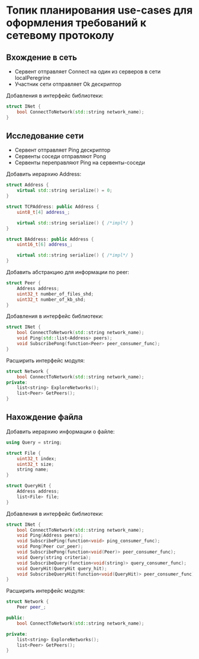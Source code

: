 # Топик планирования use-cases для оформления требований к сетевому протоколу

## Вхождение в сеть

- Сервент отправляет Connect на один из серверов в сети localPeregrine
- Участник сети отправляет Ok дескриптор

Добавления в интерфейс библиотеки:
```C++
struct INet {
    bool ConnectToNetwork(std::string network_name);
}
```

## Исследование сети

- Сервент отправляет Ping дескриптор
- Сервенты соседи отправляют Pong 
- Сервенты переправляют Ping на сервенты-соседи

Добавить иерархию Address:
```C++
struct Address {
    virtual std::string serialize() = 0;
}

struct TCPAddress: public Address {
    uint8_t[4] address_;

    virtual std::string serialize() { /*impl*/ }
}

struct BAddress: public Address {
    uint16_t[6] address_;

    virtual std::string serialize() { /*impl*/ }
}
```

Добавить абстракцию для информации по peer:
```C++
struct Peer {
    Address address;
    uint32_t number_of_files_shd;
    uint32_t number_of_kb_shd;
}
```

Добавления в интерфейс библиотеки:
```C++
struct INet {
    bool ConnectToNetwork(std::string network_name);
    void Ping(std::list<Address> peers);
    void SubscribePong(function<Peer> peer_consumer_func);
}
```

Расширить интерфейс модуля:
```C++
struct Network {
    bool ConnectToNetwork(std::string network_name);
private:
    list<string> ExploreNetworks();
    list<Peer> GetPeers();
}
```

## Нахождение файла

Добавить иерархию информации о файле:
```C++
using Query = string;

struct File {
    uint32_t index;
    uint32_t size;
    string name;
}

struct QueryHit {
    Address address;
    list<File> file;
}
```

Добавления в интерфейс библиотеки:
```C++
struct INet {
    bool ConnectToNetwork(std::string network_name);
    void Ping(Address peers);
    void SubscribePing(function<void> ping_consumer_func);
    void Pong(Peer cur_peer);
    void SubscribePong(function<void(Peer)> peer_consumer_func);
    void Query(string criteria);
    void SubscribeQuery(function<void(string)> query_consumer_func);
    void QueryHit(QueryHit query_hit);
    void SubscribeQueryHit(function<void(QueryHit)> peer_consumer_func);
}
```

Расширить интерфейс модуля:
```C++
struct Network {
    Peer peer_;

public:
    bool ConnectToNetwork(std::string network_name);

private:
    list<string> ExploreNetworks();
    list<Peer> GetPeers();
}
```


